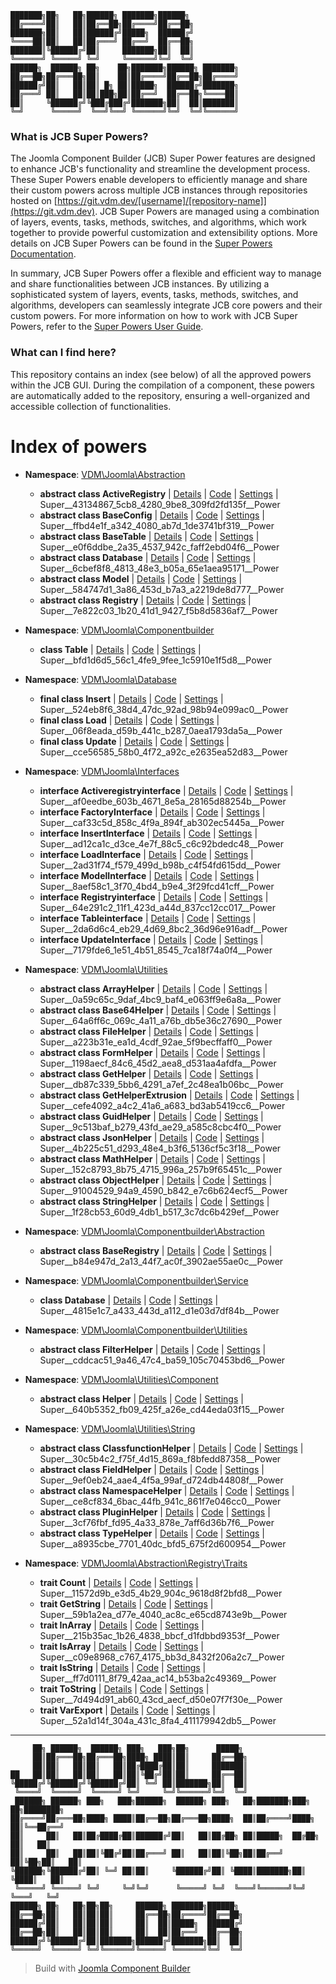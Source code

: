 ```
███████╗██╗   ██╗██████╗ ███████╗██████╗
██╔════╝██║   ██║██╔══██╗██╔════╝██╔══██╗
███████╗██║   ██║██████╔╝█████╗  ██████╔╝
╚════██║██║   ██║██╔═══╝ ██╔══╝  ██╔══██╗
███████║╚██████╔╝██║     ███████╗██║  ██║
╚══════╝ ╚═════╝ ╚═╝     ╚══════╝╚═╝  ╚═╝
██████╗  ██████╗ ██╗    ██╗███████╗██████╗ ███████╗
██╔══██╗██╔═══██╗██║    ██║██╔════╝██╔══██╗██╔════╝
██████╔╝██║   ██║██║ █╗ ██║█████╗  ██████╔╝███████╗
██╔═══╝ ██║   ██║██║███╗██║██╔══╝  ██╔══██╗╚════██║
██║     ╚██████╔╝╚███╔███╔╝███████╗██║  ██║███████║
╚═╝      ╚═════╝  ╚══╝╚══╝ ╚══════╝╚═╝  ╚═╝╚══════╝
```

### What is JCB Super Powers?
The Joomla Component Builder (JCB) Super Power features are designed to enhance JCB's functionality and streamline the development process. These Super Powers enable developers to efficiently manage and share their custom powers across multiple JCB instances through repositories hosted on [https://git.vdm.dev/[username]/[repository-name]](https://git.vdm.dev). JCB Super Powers are managed using a combination of layers, events, tasks, methods, switches, and algorithms, which work together to provide powerful customization and extensibility options. More details on JCB Super Powers can be found in the [Super Powers Documentation](https://git.vdm.dev/joomla/super-powers/wiki).

In summary, JCB Super Powers offer a flexible and efficient way to manage and share functionalities between JCB instances. By utilizing a sophisticated system of layers, events, tasks, methods, switches, and algorithms, developers can seamlessly integrate JCB core powers and their custom powers. For more information on how to work with JCB Super Powers, refer to the [Super Powers User Guide](https://git.vdm.dev/joomla/super-powers/wiki).

### What can I find here?
This repository contains an index (see below) of all the approved powers within the JCB GUI. During the compilation of a component, these powers are automatically added to the repository, ensuring a well-organized and accessible collection of functionalities.

# Index of powers

- **Namespace**: [VDM\Joomla\Abstraction](#vdm-joomla-abstraction)

  - **abstract class ActiveRegistry** | [Details](src/43134867-5cb8-4280-9be8-309fd2fd135f) | [Code](src/43134867-5cb8-4280-9be8-309fd2fd135f/code.php) | [Settings](src/43134867-5cb8-4280-9be8-309fd2fd135f/settings.json) | Super__43134867_5cb8_4280_9be8_309fd2fd135f__Power
  - **abstract class BaseConfig** | [Details](src/ffbd4e1f-a342-4080-ab7d-1de3741bf319) | [Code](src/ffbd4e1f-a342-4080-ab7d-1de3741bf319/code.php) | [Settings](src/ffbd4e1f-a342-4080-ab7d-1de3741bf319/settings.json) | Super__ffbd4e1f_a342_4080_ab7d_1de3741bf319__Power
  - **abstract class BaseTable** | [Details](src/e0f6ddbe-2a35-4537-942c-faff2ebd04f6) | [Code](src/e0f6ddbe-2a35-4537-942c-faff2ebd04f6/code.php) | [Settings](src/e0f6ddbe-2a35-4537-942c-faff2ebd04f6/settings.json) | Super__e0f6ddbe_2a35_4537_942c_faff2ebd04f6__Power
  - **abstract class Database** | [Details](src/6cbef8f8-4813-48e3-b05a-65e1aea95171) | [Code](src/6cbef8f8-4813-48e3-b05a-65e1aea95171/code.php) | [Settings](src/6cbef8f8-4813-48e3-b05a-65e1aea95171/settings.json) | Super__6cbef8f8_4813_48e3_b05a_65e1aea95171__Power
  - **abstract class Model** | [Details](src/584747d1-3a86-453d-b7a3-a2219de8d777) | [Code](src/584747d1-3a86-453d-b7a3-a2219de8d777/code.php) | [Settings](src/584747d1-3a86-453d-b7a3-a2219de8d777/settings.json) | Super__584747d1_3a86_453d_b7a3_a2219de8d777__Power
  - **abstract class Registry** | [Details](src/7e822c03-1b20-41d1-9427-f5b8d5836af7) | [Code](src/7e822c03-1b20-41d1-9427-f5b8d5836af7/code.php) | [Settings](src/7e822c03-1b20-41d1-9427-f5b8d5836af7/settings.json) | Super__7e822c03_1b20_41d1_9427_f5b8d5836af7__Power
- **Namespace**: [VDM\Joomla\Componentbuilder](#vdm-joomla-componentbuilder)

  - **class Table** | [Details](src/bfd1d6d5-56c1-4fe9-9fee-1c5910e1f5d8) | [Code](src/bfd1d6d5-56c1-4fe9-9fee-1c5910e1f5d8/code.php) | [Settings](src/bfd1d6d5-56c1-4fe9-9fee-1c5910e1f5d8/settings.json) | Super__bfd1d6d5_56c1_4fe9_9fee_1c5910e1f5d8__Power
- **Namespace**: [VDM\Joomla\Database](#vdm-joomla-database)

  - **final class Insert** | [Details](src/524eb8f6-38d4-47dc-92ad-98b94e099ac0) | [Code](src/524eb8f6-38d4-47dc-92ad-98b94e099ac0/code.php) | [Settings](src/524eb8f6-38d4-47dc-92ad-98b94e099ac0/settings.json) | Super__524eb8f6_38d4_47dc_92ad_98b94e099ac0__Power
  - **final class Load** | [Details](src/06f8eada-d59b-441c-b287-0aea1793da5a) | [Code](src/06f8eada-d59b-441c-b287-0aea1793da5a/code.php) | [Settings](src/06f8eada-d59b-441c-b287-0aea1793da5a/settings.json) | Super__06f8eada_d59b_441c_b287_0aea1793da5a__Power
  - **final class Update** | [Details](src/cce56585-58b0-4f72-a92c-e2635ea52d83) | [Code](src/cce56585-58b0-4f72-a92c-e2635ea52d83/code.php) | [Settings](src/cce56585-58b0-4f72-a92c-e2635ea52d83/settings.json) | Super__cce56585_58b0_4f72_a92c_e2635ea52d83__Power
- **Namespace**: [VDM\Joomla\Interfaces](#vdm-joomla-interfaces)

  - **interface Activeregistryinterface** | [Details](src/af0eedbe-603b-4671-8e5a-28165d88254b) | [Code](src/af0eedbe-603b-4671-8e5a-28165d88254b/code.php) | [Settings](src/af0eedbe-603b-4671-8e5a-28165d88254b/settings.json) | Super__af0eedbe_603b_4671_8e5a_28165d88254b__Power
  - **interface FactoryInterface** | [Details](src/caf33c5d-858c-4f9a-894f-ab302ec5445a) | [Code](src/caf33c5d-858c-4f9a-894f-ab302ec5445a/code.php) | [Settings](src/caf33c5d-858c-4f9a-894f-ab302ec5445a/settings.json) | Super__caf33c5d_858c_4f9a_894f_ab302ec5445a__Power
  - **interface InsertInterface** | [Details](src/ad12ca1c-d3ce-4e7f-88c5-c6c92bdedc48) | [Code](src/ad12ca1c-d3ce-4e7f-88c5-c6c92bdedc48/code.php) | [Settings](src/ad12ca1c-d3ce-4e7f-88c5-c6c92bdedc48/settings.json) | Super__ad12ca1c_d3ce_4e7f_88c5_c6c92bdedc48__Power
  - **interface LoadInterface** | [Details](src/2ad31f74-f579-499d-b98b-c4f54fd615dd) | [Code](src/2ad31f74-f579-499d-b98b-c4f54fd615dd/code.php) | [Settings](src/2ad31f74-f579-499d-b98b-c4f54fd615dd/settings.json) | Super__2ad31f74_f579_499d_b98b_c4f54fd615dd__Power
  - **interface ModelInterface** | [Details](src/8aef58c1-3f70-4bd4-b9e4-3f29fcd41cff) | [Code](src/8aef58c1-3f70-4bd4-b9e4-3f29fcd41cff/code.php) | [Settings](src/8aef58c1-3f70-4bd4-b9e4-3f29fcd41cff/settings.json) | Super__8aef58c1_3f70_4bd4_b9e4_3f29fcd41cff__Power
  - **interface Registryinterface** | [Details](src/64e291c2-11f1-423d-a44d-837cc12cc017) | [Code](src/64e291c2-11f1-423d-a44d-837cc12cc017/code.php) | [Settings](src/64e291c2-11f1-423d-a44d-837cc12cc017/settings.json) | Super__64e291c2_11f1_423d_a44d_837cc12cc017__Power
  - **interface Tableinterface** | [Details](src/2da6d6c4-eb29-4d69-8bc2-36d96e916adf) | [Code](src/2da6d6c4-eb29-4d69-8bc2-36d96e916adf/code.php) | [Settings](src/2da6d6c4-eb29-4d69-8bc2-36d96e916adf/settings.json) | Super__2da6d6c4_eb29_4d69_8bc2_36d96e916adf__Power
  - **interface UpdateInterface** | [Details](src/7179fde6-1e51-4b51-8545-7ca18f74a0f4) | [Code](src/7179fde6-1e51-4b51-8545-7ca18f74a0f4/code.php) | [Settings](src/7179fde6-1e51-4b51-8545-7ca18f74a0f4/settings.json) | Super__7179fde6_1e51_4b51_8545_7ca18f74a0f4__Power
- **Namespace**: [VDM\Joomla\Utilities](#vdm-joomla-utilities)

  - **abstract class ArrayHelper** | [Details](src/0a59c65c-9daf-4bc9-baf4-e063ff9e6a8a) | [Code](src/0a59c65c-9daf-4bc9-baf4-e063ff9e6a8a/code.php) | [Settings](src/0a59c65c-9daf-4bc9-baf4-e063ff9e6a8a/settings.json) | Super__0a59c65c_9daf_4bc9_baf4_e063ff9e6a8a__Power
  - **abstract class Base64Helper** | [Details](src/64a6ff6c-069c-4a11-a76b-db5e36c27690) | [Code](src/64a6ff6c-069c-4a11-a76b-db5e36c27690/code.php) | [Settings](src/64a6ff6c-069c-4a11-a76b-db5e36c27690/settings.json) | Super__64a6ff6c_069c_4a11_a76b_db5e36c27690__Power
  - **abstract class FileHelper** | [Details](src/a223b31e-ea1d-4cdf-92ae-5f9becffaff0) | [Code](src/a223b31e-ea1d-4cdf-92ae-5f9becffaff0/code.php) | [Settings](src/a223b31e-ea1d-4cdf-92ae-5f9becffaff0/settings.json) | Super__a223b31e_ea1d_4cdf_92ae_5f9becffaff0__Power
  - **abstract class FormHelper** | [Details](src/1198aecf-84c6-45d2-aea8-d531aa4afdfa) | [Code](src/1198aecf-84c6-45d2-aea8-d531aa4afdfa/code.php) | [Settings](src/1198aecf-84c6-45d2-aea8-d531aa4afdfa/settings.json) | Super__1198aecf_84c6_45d2_aea8_d531aa4afdfa__Power
  - **abstract class GetHelper** | [Details](src/db87c339-5bb6-4291-a7ef-2c48ea1b06bc) | [Code](src/db87c339-5bb6-4291-a7ef-2c48ea1b06bc/code.php) | [Settings](src/db87c339-5bb6-4291-a7ef-2c48ea1b06bc/settings.json) | Super__db87c339_5bb6_4291_a7ef_2c48ea1b06bc__Power
  - **abstract class GetHelperExtrusion** | [Details](src/cefe4092-a4c2-41a6-a683-bd3ab5419cc6) | [Code](src/cefe4092-a4c2-41a6-a683-bd3ab5419cc6/code.php) | [Settings](src/cefe4092-a4c2-41a6-a683-bd3ab5419cc6/settings.json) | Super__cefe4092_a4c2_41a6_a683_bd3ab5419cc6__Power
  - **abstract class GuidHelper** | [Details](src/9c513baf-b279-43fd-ae29-a585c8cbc4f0) | [Code](src/9c513baf-b279-43fd-ae29-a585c8cbc4f0/code.php) | [Settings](src/9c513baf-b279-43fd-ae29-a585c8cbc4f0/settings.json) | Super__9c513baf_b279_43fd_ae29_a585c8cbc4f0__Power
  - **abstract class JsonHelper** | [Details](src/4b225c51-d293-48e4-b3f6-5136cf5c3f18) | [Code](src/4b225c51-d293-48e4-b3f6-5136cf5c3f18/code.php) | [Settings](src/4b225c51-d293-48e4-b3f6-5136cf5c3f18/settings.json) | Super__4b225c51_d293_48e4_b3f6_5136cf5c3f18__Power
  - **abstract class MathHelper** | [Details](src/152c8793-8b75-4715-996a-257b9f65451c) | [Code](src/152c8793-8b75-4715-996a-257b9f65451c/code.php) | [Settings](src/152c8793-8b75-4715-996a-257b9f65451c/settings.json) | Super__152c8793_8b75_4715_996a_257b9f65451c__Power
  - **abstract class ObjectHelper** | [Details](src/91004529-94a9-4590-b842-e7c6b624ecf5) | [Code](src/91004529-94a9-4590-b842-e7c6b624ecf5/code.php) | [Settings](src/91004529-94a9-4590-b842-e7c6b624ecf5/settings.json) | Super__91004529_94a9_4590_b842_e7c6b624ecf5__Power
  - **abstract class StringHelper** | [Details](src/1f28cb53-60d9-4db1-b517-3c7dc6b429ef) | [Code](src/1f28cb53-60d9-4db1-b517-3c7dc6b429ef/code.php) | [Settings](src/1f28cb53-60d9-4db1-b517-3c7dc6b429ef/settings.json) | Super__1f28cb53_60d9_4db1_b517_3c7dc6b429ef__Power
- **Namespace**: [VDM\Joomla\Componentbuilder\Abstraction](#vdm-joomla-componentbuilder-abstraction)

  - **abstract class BaseRegistry** | [Details](src/b84e947d-2a13-44f7-ac0f-3902ae55ae0c) | [Code](src/b84e947d-2a13-44f7-ac0f-3902ae55ae0c/code.php) | [Settings](src/b84e947d-2a13-44f7-ac0f-3902ae55ae0c/settings.json) | Super__b84e947d_2a13_44f7_ac0f_3902ae55ae0c__Power
- **Namespace**: [VDM\Joomla\Componentbuilder\Service](#vdm-joomla-componentbuilder-service)

  - **class Database** | [Details](src/4815e1c7-a433-443d-a112-d1e03d7df84b) | [Code](src/4815e1c7-a433-443d-a112-d1e03d7df84b/code.php) | [Settings](src/4815e1c7-a433-443d-a112-d1e03d7df84b/settings.json) | Super__4815e1c7_a433_443d_a112_d1e03d7df84b__Power
- **Namespace**: [VDM\Joomla\Componentbuilder\Utilities](#vdm-joomla-componentbuilder-utilities)

  - **abstract class FilterHelper** | [Details](src/cddcac51-9a46-47c4-ba59-105c70453bd6) | [Code](src/cddcac51-9a46-47c4-ba59-105c70453bd6/code.php) | [Settings](src/cddcac51-9a46-47c4-ba59-105c70453bd6/settings.json) | Super__cddcac51_9a46_47c4_ba59_105c70453bd6__Power
- **Namespace**: [VDM\Joomla\Utilities\Component](#vdm-joomla-utilities-component)

  - **abstract class Helper** | [Details](src/640b5352-fb09-425f-a26e-cd44eda03f15) | [Code](src/640b5352-fb09-425f-a26e-cd44eda03f15/code.php) | [Settings](src/640b5352-fb09-425f-a26e-cd44eda03f15/settings.json) | Super__640b5352_fb09_425f_a26e_cd44eda03f15__Power
- **Namespace**: [VDM\Joomla\Utilities\String](#vdm-joomla-utilities-string)

  - **abstract class ClassfunctionHelper** | [Details](src/30c5b4c2-f75f-4d15-869a-f8bfedd87358) | [Code](src/30c5b4c2-f75f-4d15-869a-f8bfedd87358/code.php) | [Settings](src/30c5b4c2-f75f-4d15-869a-f8bfedd87358/settings.json) | Super__30c5b4c2_f75f_4d15_869a_f8bfedd87358__Power
  - **abstract class FieldHelper** | [Details](src/9ef0eb24-aae4-4f5a-99af-d724db44808f) | [Code](src/9ef0eb24-aae4-4f5a-99af-d724db44808f/code.php) | [Settings](src/9ef0eb24-aae4-4f5a-99af-d724db44808f/settings.json) | Super__9ef0eb24_aae4_4f5a_99af_d724db44808f__Power
  - **abstract class NamespaceHelper** | [Details](src/ce8cf834-6bac-44fb-941c-861f7e046cc0) | [Code](src/ce8cf834-6bac-44fb-941c-861f7e046cc0/code.php) | [Settings](src/ce8cf834-6bac-44fb-941c-861f7e046cc0/settings.json) | Super__ce8cf834_6bac_44fb_941c_861f7e046cc0__Power
  - **abstract class PluginHelper** | [Details](src/3cf76fbf-fd95-4a33-878e-7aff6d36b7f6) | [Code](src/3cf76fbf-fd95-4a33-878e-7aff6d36b7f6/code.php) | [Settings](src/3cf76fbf-fd95-4a33-878e-7aff6d36b7f6/settings.json) | Super__3cf76fbf_fd95_4a33_878e_7aff6d36b7f6__Power
  - **abstract class TypeHelper** | [Details](src/a8935cbe-7701-40dc-bfd5-675f2d600954) | [Code](src/a8935cbe-7701-40dc-bfd5-675f2d600954/code.php) | [Settings](src/a8935cbe-7701-40dc-bfd5-675f2d600954/settings.json) | Super__a8935cbe_7701_40dc_bfd5_675f2d600954__Power
- **Namespace**: [VDM\Joomla\Abstraction\Registry\Traits](#vdm-joomla-abstraction-registry-traits)

  - **trait Count** | [Details](src/11572d9b-e3d5-4b29-904c-9618d8f2bfd8) | [Code](src/11572d9b-e3d5-4b29-904c-9618d8f2bfd8/code.php) | [Settings](src/11572d9b-e3d5-4b29-904c-9618d8f2bfd8/settings.json) | Super__11572d9b_e3d5_4b29_904c_9618d8f2bfd8__Power
  - **trait GetString** | [Details](src/59b1a2ea-d77e-4040-ac8c-e65cd8743e9b) | [Code](src/59b1a2ea-d77e-4040-ac8c-e65cd8743e9b/code.php) | [Settings](src/59b1a2ea-d77e-4040-ac8c-e65cd8743e9b/settings.json) | Super__59b1a2ea_d77e_4040_ac8c_e65cd8743e9b__Power
  - **trait InArray** | [Details](src/215b35ac-1b26-4838-bbcf-d1fdbbd9353f) | [Code](src/215b35ac-1b26-4838-bbcf-d1fdbbd9353f/code.php) | [Settings](src/215b35ac-1b26-4838-bbcf-d1fdbbd9353f/settings.json) | Super__215b35ac_1b26_4838_bbcf_d1fdbbd9353f__Power
  - **trait IsArray** | [Details](src/c09e8968-c767-4175-bb3d-8432f206a2c7) | [Code](src/c09e8968-c767-4175-bb3d-8432f206a2c7/code.php) | [Settings](src/c09e8968-c767-4175-bb3d-8432f206a2c7/settings.json) | Super__c09e8968_c767_4175_bb3d_8432f206a2c7__Power
  - **trait IsString** | [Details](src/ff7d0111-8f79-42aa-ac14-b53ba2c49369) | [Code](src/ff7d0111-8f79-42aa-ac14-b53ba2c49369/code.php) | [Settings](src/ff7d0111-8f79-42aa-ac14-b53ba2c49369/settings.json) | Super__ff7d0111_8f79_42aa_ac14_b53ba2c49369__Power
  - **trait ToString** | [Details](src/7d494d91-ab60-43cd-aecf-d50e07f7f30e) | [Code](src/7d494d91-ab60-43cd-aecf-d50e07f7f30e/code.php) | [Settings](src/7d494d91-ab60-43cd-aecf-d50e07f7f30e/settings.json) | Super__7d494d91_ab60_43cd_aecf_d50e07f7f30e__Power
  - **trait VarExport** | [Details](src/52a1d14f-304a-431c-8fa4-411179942db5) | [Code](src/52a1d14f-304a-431c-8fa4-411179942db5/code.php) | [Settings](src/52a1d14f-304a-431c-8fa4-411179942db5/settings.json) | Super__52a1d14f_304a_431c_8fa4_411179942db5__Power

---
```
     ██╗ ██████╗  ██████╗ ███╗   ███╗██╗      █████╗
     ██║██╔═══██╗██╔═══██╗████╗ ████║██║     ██╔══██╗
     ██║██║   ██║██║   ██║██╔████╔██║██║     ███████║
██   ██║██║   ██║██║   ██║██║╚██╔╝██║██║     ██╔══██║
╚█████╔╝╚██████╔╝╚██████╔╝██║ ╚═╝ ██║███████╗██║  ██║
 ╚════╝  ╚═════╝  ╚═════╝ ╚═╝     ╚═╝╚══════╝╚═╝  ╚═╝
 ██████╗ ██████╗ ███╗   ███╗██████╗  ██████╗ ███╗   ██╗███████╗███╗   ██╗████████╗
██╔════╝██╔═══██╗████╗ ████║██╔══██╗██╔═══██╗████╗  ██║██╔════╝████╗  ██║╚══██╔══╝
██║     ██║   ██║██╔████╔██║██████╔╝██║   ██║██╔██╗ ██║█████╗  ██╔██╗ ██║   ██║
██║     ██║   ██║██║╚██╔╝██║██╔═══╝ ██║   ██║██║╚██╗██║██╔══╝  ██║╚██╗██║   ██║
╚██████╗╚██████╔╝██║ ╚═╝ ██║██║     ╚██████╔╝██║ ╚████║███████╗██║ ╚████║   ██║
 ╚═════╝ ╚═════╝ ╚═╝     ╚═╝╚═╝      ╚═════╝ ╚═╝  ╚═══╝╚══════╝╚═╝  ╚═══╝   ╚═╝
██████╗ ██╗   ██╗██╗██╗     ██████╗ ███████╗██████╗
██╔══██╗██║   ██║██║██║     ██╔══██╗██╔════╝██╔══██╗
██████╔╝██║   ██║██║██║     ██║  ██║█████╗  ██████╔╝
██╔══██╗██║   ██║██║██║     ██║  ██║██╔══╝  ██╔══██╗
██████╔╝╚██████╔╝██║███████╗██████╔╝███████╗██║  ██║
╚═════╝  ╚═════╝ ╚═╝╚══════╝╚═════╝ ╚══════╝╚═╝  ╚═╝
```
> Build with [Joomla Component Builder](https://git.vdm.dev/joomla/Component-Builder)

